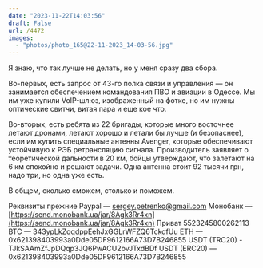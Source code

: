 ```yaml
---
date: "2023-11-22T14:03:56"
draft: False
url: /4472
images:
  - "photos/photo_165@22-11-2023_14-03-56.jpg"
---
```


Я знаю, что так лучше не делать, но у меня сразу два сбора.

Во-первых, есть запрос от 43-го полка связи и управления — он занимается обеспечением командования ПВО и авиации в Одессе. Мы им уже купили VoIP-шлюз, изображенный на фотке, но им нужны оптические свитчи, витая пара и еще кое что.

Во-вторых, есть ребята из 22 бригады, которые много восточнее летают дронами, летают хорошо и летали бы лучше (и безопаснее), если им купить специальные антенны Avenger, которые обеспечивают устойчивую к РЭБ ретрансляцию сигнала. Производитель заявляет о теоретической дальности в 20 км, бойцы утверждают, что залетают на 6 км спокойно и решают задачи. Одна антенна стоит 92 тысячи грн, надо три, но одна уже есть. 

В общем, сколько сможем, столько и поможем.

Реквизиты прежние
Paypal — sergey.petrenko@gmail.com
Монобанк — [https://send.monobank.ua/jar/8Agk3Rr4xn](https://send.monobank.ua/jar/8Agk3Rr4xn)
Приват 5523245800262113
BTC — 343ypLkZqqdppEehJxGGLrWFZQ6TckdfUu
ETH — 0x621398403993a0Dde05DF9612166A73D7B246855
USDT (TRC20) - TJkSAAmZfJpDQqp3JQ6PwACU2bvJTxdBDf
USDT (ERC20) — 0x621398403993a0Dde05DF9612166A73D7B246855
